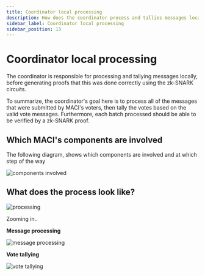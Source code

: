 ```yaml
---
title: Coordinator local processing
description: How does the coordinator process and tallies messages locally
sidebar_label: Coordinator local processing
sidebar_position: 13
---
```


# Coordinator local processing

The coordinator is responsible for processing and tallying messages locally, before generating proofs that this was done correctly using the zk-SNARK circuits. 

To summarize, the coordinator's goal here is to process all of the messages that were submitted by MACI's voters, then tally the votes based on the valid vote messages. Furthermore, each batch processed should be able to be verified by a zk-SNARK proof. 

## Which MACI's components are involved 

The following diagram, shows which components are involved and at which step of the way

![components involved](/img/coordinatorComponents.svg)

## What does the process look like?

![processing](/img/offlineProcessing.svg)

Zooming in..

**Message processing**

![message processing](/img/messageProcessingLocal.svg)


**Vote tallying**

![vote tallying](/img/voteTallyingLocal.svg)